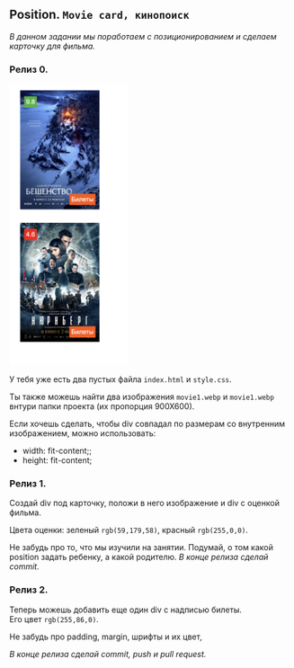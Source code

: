 ## Position. `Movie card, кинопоиск`

_В данном задании мы поработаем с позиционированием и сделаем карточку для фильма._  

### Релиз 0.

<img src="example.png" height=500px>

У тебя уже есть два пустых файла `index.html` и `style.css`.  

Ты также можешь найти два изображения `movie1.webp` и `movie1.webp` внтури папки проекта (их пропорция 900Х600).

Если хочешь сделать, чтобы div совпадал по размерам со внутренним изображением, можно использовать:
- width: fit-content;;
- height: fit-content;


### Релиз 1.

Создай div под карточку, положи в него изображение и div с оценкой фильма.  

Цвета оценки: зеленый `rgb(59,179,58)`, красный `rgb(255,0,0)`.  

Не забудь про то, что мы изучили на занятии. Подумай, о том какой position задать ребенку, а какой родителю. 
_В конце релиза сделай commit._

### Релиз 2.

Теперь можешь добавить еще один div c надписью билеты.  
Его цвет `rgb(255,86,0)`.

Не забудь про padding, margin, шрифты и их цвет, 

_В конце релиза сделай commit, push и pull request._ 